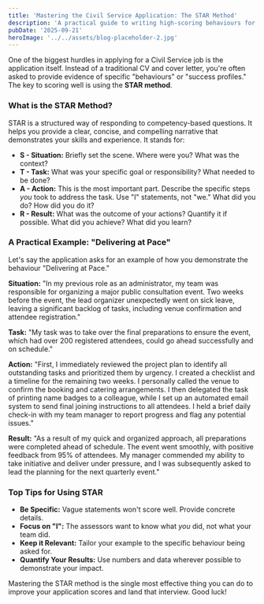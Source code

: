```yaml
---
title: 'Mastering the Civil Service Application: The STAR Method'
description: 'A practical guide to writing high-scoring behaviours for your UK Civil Service job application using the STAR method (Situation, Task, Action, Result).'
pubDate: '2025-09-21'
heroImage: '../../assets/blog-placeholder-2.jpg'
---
```


One of the biggest hurdles in applying for a Civil Service job is the application itself. Instead of a traditional CV and cover letter, you're often asked to provide evidence of specific "behaviours" or "success profiles." The key to scoring well is using the **STAR method**.

### What is the STAR Method?

STAR is a structured way of responding to competency-based questions. It helps you provide a clear, concise, and compelling narrative that demonstrates your skills and experience. It stands for:

*   **S - Situation:** Briefly set the scene. Where were you? What was the context?
*   **T - Task:** What was your specific goal or responsibility? What needed to be done?
*   **A - Action:** This is the most important part. Describe the specific steps *you* took to address the task. Use "I" statements, not "we." What did you do? How did you do it?
*   **R - Result:** What was the outcome of your actions? Quantify it if possible. What did you achieve? What did you learn?

### A Practical Example: "Delivering at Pace"

Let's say the application asks for an example of how you demonstrate the behaviour "Delivering at Pace."

**Situation:**
"In my previous role as an administrator, my team was responsible for organizing a major public consultation event. Two weeks before the event, the lead organizer unexpectedly went on sick leave, leaving a significant backlog of tasks, including venue confirmation and attendee registration."

**Task:**
"My task was to take over the final preparations to ensure the event, which had over 200 registered attendees, could go ahead successfully and on schedule."

**Action:**
"First, I immediately reviewed the project plan to identify all outstanding tasks and prioritized them by urgency. I created a checklist and a timeline for the remaining two weeks. I personally called the venue to confirm the booking and catering arrangements. I then delegated the task of printing name badges to a colleague, while I set up an automated email system to send final joining instructions to all attendees. I held a brief daily check-in with my team manager to report progress and flag any potential issues."

**Result:**
"As a result of my quick and organized approach, all preparations were completed ahead of schedule. The event went smoothly, with positive feedback from 95% of attendees. My manager commended my ability to take initiative and deliver under pressure, and I was subsequently asked to lead the planning for the next quarterly event."

### Top Tips for Using STAR

*   **Be Specific:** Vague statements won't score well. Provide concrete details.
*   **Focus on "I":** The assessors want to know what *you* did, not what your team did.
*   **Keep it Relevant:** Tailor your example to the specific behaviour being asked for.
*   **Quantify Your Results:** Use numbers and data wherever possible to demonstrate your impact.

Mastering the STAR method is the single most effective thing you can do to improve your application scores and land that interview. Good luck!

